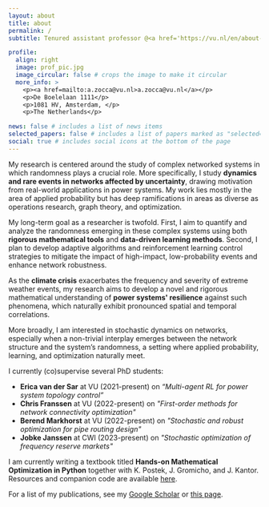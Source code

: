 ```yaml
---
layout: about
title: about
permalink: /
subtitle: Tenured assistant professor @<a href='https://vu.nl/en/about-vu/faculties/faculty-of-science/departments/mathematics'>Department of Mathematics, Vrije Universiteit Amsterdam</a> 

profile:
  align: right
  image: prof_pic.jpg
  image_circular: false # crops the image to make it circular
  more_info: >
    <p><a href=mailto:a.zocca@vu.nl>a.zocca@vu.nl</a></p>
    <p>De Boelelaan 1111</p>
    <p>1081 HV, Amsterdam, </p>
    <p>The Netherlands</p>

news: false # includes a list of news items
selected_papers: false # includes a list of papers marked as "selected={true}"
social: true # includes social icons at the bottom of the page
---
```


My research is centered around the study of complex networked systems in which randomness plays a crucial role. More specifically, I study **dynamics and rare events in networks affected by uncertainty**, drawing motivation from real-world applications in power systems. My work lies mostly in the area of applied probability but has deep ramifications in areas as diverse as operations research, graph theory, and optimization.

My long-term goal as a researcher is twofold. First, I aim to quantify and analyze the randomness emerging in these complex systems using both **rigorous mathematical tools** and **data-driven learning methods**. Second, I plan to develop adaptive algorithms and reinforcement learning control strategies to mitigate the impact of high-impact, low-probability events and enhance network robustness.

As the **climate crisis** exacerbates the frequency and severity of extreme weather events, my research aims to develop a novel and rigorous mathematical understanding of **power systems' resilience** against such phenomena, which naturally exhibit pronounced spatial and temporal correlations.

More broadly, I am interested in stochastic dynamics on networks, especially when a non-trivial interplay emerges between the network structure and the system’s randomness, a setting where applied probability, learning, and optimization naturally meet.

I currently (co)supervise several PhD students:
- **Erica van der Sar** at VU (2021-present) on _“Multi-agent RL for power system topology control”_
- **Chris Franssen** at VU (2022-present) on _"First-order methods for network connectivity optimization"_
- **Berend Markhorst** at VU (2022-present) on _"Stochastic and robust optimization for pipe routing design"_
- **Jobke Janssen** at CWI (2023-present) on _"Stochastic optimization of frequency reserve markets"_

I am currently writing a textbook titled **Hands-on Mathematical Optimization in Python** together with K. Postek, J. Gromicho, and J. Kantor. Resources and companion code are available [here](https://mobook.github.io/MO-book/).

For a list of my publications, see my [Google Scholar](https://scholar.google.com/citations?user=9B49xi0AAAAJ) or [this page](/publications/).